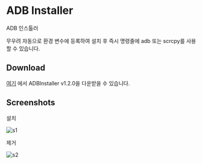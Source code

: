 # ADB Installer

ADB 인스톨러

무우려 자동으로 환경 변수에 등록하여 설치 후 즉시 명령줄에 adb 또는 scrcpy를 사용할 수 있습니다.

## Download

[여기](https://github.com/Soju06/ADB-Installer/releases/download/v1.2.0/ADB-Installer.exe) 에서 ADBInstaller v1.2.0을 다운받을 수 있습니다.

## Screenshots

설치

![s1](https://user-images.githubusercontent.com/34199905/114273690-09f75080-9a56-11eb-9b78-760019960191.png)



제거

![s2](https://user-images.githubusercontent.com/34199905/114273744-4d51bf00-9a56-11eb-81e1-5515f8eae0e0.png)
